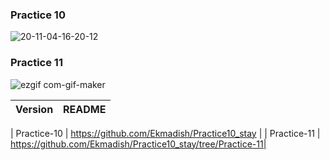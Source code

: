 ### Practice 10
![20-11-04-16-20-12](https://user-images.githubusercontent.com/44582949/98100719-75dbf880-1ebb-11eb-8012-5e24d48e4c5a.gif)
### Practice 11 
![ezgif com-gif-maker](https://user-images.githubusercontent.com/44582949/98559278-9dbec800-22d0-11eb-8309-78220b09b52d.gif)


| Version | README |
| ------ | ------ |

| Practice-10 | https://github.com/Ekmadish/Practice10_stay |
| Practice-11 | https://github.com/Ekmadish/Practice10_stay/tree/Practice-11|
